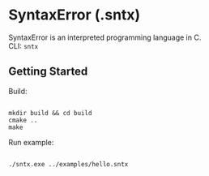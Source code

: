# SyntaxError (.sntx)

SyntaxError is an interpreted programming language in C.  
CLI: `sntx`

## Getting Started

Build:
```

mkdir build && cd build
cmake ..
make

```

Run example:
```

./sntx.exe ../examples/hello.sntx

```
```
